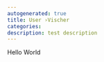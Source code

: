 ```yaml
---
autogenerated: true
title: User ›Vischer
categories: 
description: test description
---
```


Hello World
